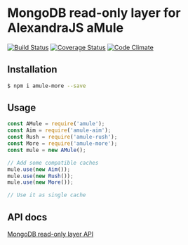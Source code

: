 # MongoDB read-only layer for AlexandraJS aMule

[![Build Status](https://travis-ci.org/alexandrajs/amule-more.svg?branch=master)](https://travis-ci.org/alexandrajs/amule-more)
[![Coverage Status](https://coveralls.io/repos/github/alexandrajs/amule-more/badge.svg?branch=master)](https://coveralls.io/github/alexandrajs/amule-more?branch=master)
[![Code Climate](https://codeclimate.com/github/alexandrajs/amule-more/badges/gpa.svg)](https://codeclimate.com/github/alexandrajs/amule-more)

## Installation
```bash
$ npm i amule-more --save
```

## Usage
```javascript
const AMule = require('amule');
const Aim = require('amule-aim');
const Rush = require('amule-rush');
const More = require('amule-more');
const mule = new AMule();

// Add some compatible caches
mule.use(new Aim());
mule.use(new Rush());
mule.use(new More());

// Use it as single cache
```

## API docs
[MongoDB read-only layer API](http://alexandrajs.github.io/amule-more/)
